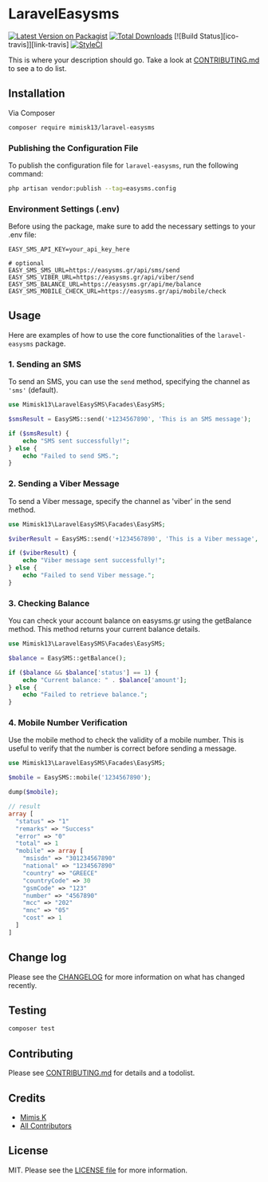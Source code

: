 # LaravelEasysms

[![Latest Version on Packagist][ico-version]][link-packagist]
[![Total Downloads][ico-downloads]][link-downloads]
[![Build Status][ico-travis]][link-travis]
[![StyleCI][ico-styleci]][link-styleci]

This is where your description should go. Take a look at [CONTRIBUTING.md](CONTRIBUTING.md) to see a to do list.

## Installation

Via Composer

```bash
composer require mimisk13/laravel-easysms
```

### Publishing the Configuration File

To publish the configuration file for `laravel-easysms`, run the following command:

```bash
php artisan vendor:publish --tag=easysms.config
```

### Environment Settings (.env)

Before using the package, make sure to add the necessary settings to your .env file:

```dotenv
EASY_SMS_API_KEY=your_api_key_here

# optional
EASY_SMS_SMS_URL=https://easysms.gr/api/sms/send
EASY_SMS_VIBER_URL=https://easysms.gr/api/viber/send
EASY_SMS_BALANCE_URL=https://easysms.gr/api/me/balance
EASY_SMS_MOBILE_CHECK_URL=https://easysms.gr/api/mobile/check
```

## Usage

Here are examples of how to use the core functionalities of the `laravel-easysms` package.

### 1. Sending an SMS

To send an SMS, you can use the `send` method, specifying the channel as `'sms'` (default).

```php
use Mimisk13\LaravelEasySMS\Facades\EasySMS;

$smsResult = EasySMS::send('+1234567890', 'This is an SMS message');

if ($smsResult) {
    echo "SMS sent successfully!";
} else {
    echo "Failed to send SMS.";
}
```

### 2. Sending a Viber Message

To send a Viber message, specify the channel as 'viber' in the send method.

```php
use Mimisk13\LaravelEasySMS\Facades\EasySMS;

$viberResult = EasySMS::send('+1234567890', 'This is a Viber message', 'viber');

if ($viberResult) {
    echo "Viber message sent successfully!";
} else {
    echo "Failed to send Viber message.";
}
```

### 3. Checking Balance

You can check your account balance on easysms.gr using the getBalance method. This method returns your current balance details.

```php
use Mimisk13\LaravelEasySMS\Facades\EasySMS;

$balance = EasySMS::getBalance();

if ($balance && $balance['status'] == 1) {
    echo "Current balance: " . $balance['amount'];
} else {
    echo "Failed to retrieve balance.";
}
```

### 4. Mobile Number Verification

Use the mobile method to check the validity of a mobile number. This is useful to verify that the number is correct before sending a message.

```php
use Mimisk13\LaravelEasySMS\Facades\EasySMS;

$mobile = EasySMS::mobile('1234567890');

dump($mobile);

// result
array [
  "status" => "1"
  "remarks" => "Success"
  "error" => "0"
  "total" => 1
  "mobile" => array [
    "msisdn" => "301234567890"
    "national" => "1234567890"
    "country" => "GREECE"
    "countryCode" => 30
    "gsmCode" => "123"
    "number" => "4567890"
    "mcc" => "202"
    "mnc" => "05"
    "cost" => 1
  ]
]
```

## Change log

Please see the [CHANGELOG](CHANGELOG.md) for more information on what has changed recently.

## Testing

```bash
composer test
```

## Contributing

Please see [CONTRIBUTING.md](CONTRIBUTING.md) for details and a todolist.

## Credits

- [Mimis K][link-author]
- [All Contributors][link-contributors]

## License

MIT. Please see the [LICENSE file](LICENSE.md) for more information.

[ico-version]: https://img.shields.io/packagist/v/mimisk13/laravel-easysms.svg?style=flat-square
[ico-downloads]: https://img.shields.io/packagist/dt/mimisk13/laravel-easysms.svg?style=flat-square
[ico-styleci]: https://github.styleci.io/repos/882819567/shield

[link-packagist]: https://packagist.org/packages/mimisk13/laravel-easysms
[link-downloads]: https://packagist.org/packages/mimisk13/laravel-easysms
[link-styleci]: https://github.styleci.io/repos/882819567
[link-author]: https://github.com/mimisk13
[link-contributors]: ../../contributors
